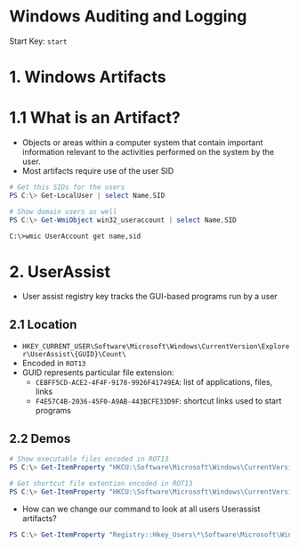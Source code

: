 # Windows Auditing and Logging

Start Key: `start`

# 1. Windows Artifacts

# 1.1 What is an Artifact?

- Objects or areas within a computer system that contain important information relevant to the activities performed on the system by the user.
- Most artifacts require use of the user SID

```powershell
# Get this SIDs for the users
PS C:\> Get-LocalUser | select Name,SID

# Show domain users as well
PS C:\> Get-WmiObject win32_useraccount | select Name,SID
```

```cmd
C:\>wmic UserAccount get name,sid
```

# 2. UserAssist

- User assist registry key tracks the GUI-based programs run by a user

## 2.1 Location

- `HKEY_CURRENT_USER\Software\Microsoft\Windows\CurrentVersion\Explorer\UserAssist\{GUID}\Count\`
- Encoded in `ROT13`
- GUID represents particular file extension:
    - `CEBFF5CD-ACE2-4F4F-9178-9926F41749EA`: list of applications, files, links
    - `F4E57C4B-2036-45F0-A9AB-443BCFE33D9F`: shortcut links used to start programs

## 2.2 Demos

```powershell
# Show executable files encoded in ROT13
PS C:\> Get-ItemProperty "HKCU:\Software\Microsoft\Windows\CurrentVersion\Explorer\UserAssist\{CEBFF5CD-ACE2-4F4F-9178-9926F41749EA}\Count"

# Get shortcut file extention encoded in ROT13
PS C:\> Get-ItemProperty "HKCU:\Software\Microsoft\Windows\CurrentVersion\Explorer\UserAssist\{F4E57C4B-2036-45F0-A9AB-443BCFE33D9F}\Count"
```    

- How can we change our command to look at all users Userassist artifacts?

```powershell
PS C:\> Get-ItemProperty "Registry::Hkey_Users\*\Software\Microsoft\Windows\CurrentVersion\Explorer\UserAssist\{CEBFF5CD-ACE2-4F4F-9178-9926F41749EA}\Count"
```
